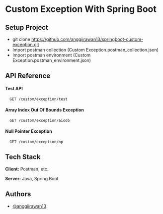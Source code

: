 
# Custom Exception With Spring Boot




## Setup Project

- git clone https://github.com/anggiirawan13/springboot-custom-exception.git
- Import postman collection (Custom Exception.postman_collection.json)
- Import postman environment (Custom Exception.postman_environment.json)


## API Reference

#### Test API

```http
  GET /custom/exception/test
```

#### Array Index Out Of Bounds Exception

```http
  GET /custom/exception/aioob
```

#### Null Pointer Exception

```http
  GET /custom/exception/np
```
## Tech Stack

**Client:** Postman, etc.

**Server:** Java, Spring Boot


## Authors

- [@anggiirawan13](https://www.github.com/anggiirawan13)

